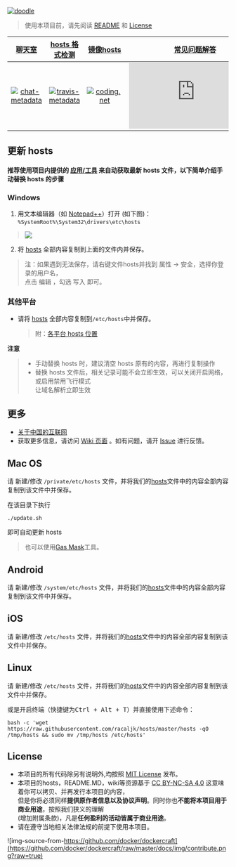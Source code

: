 [![doodle]][doodle-story]

[doodle]: https://www.google.com/logos/doodles/2015/holidays-2015-day-3-6399865393250304-hp2x.jpg "春节快乐!"
[doodle-story]: https://www.google.com.hk/search?q=%E6%98%A5%E8%8A%82

> 使用本项目前，请先阅读 [README](README.md) 和 [License](#license)

|      [聊天室][chat-room]       |    [hosts 格式检测][travis-status]    |  [镜像hosts][mirror_of_hosts]  |  [常见问题解答][faq] |
| :----------------------------: | :-----------------------------------: |  :---------------------------: |  :-----------------: |
|  [![chat-metadata]][chat-room] |  [![travis-metadata]][travis-status]  |  [![coding.net]][coding-link]  |  [![faq-icon]][faq]  |

[chat-metadata]: https://badges.gitter.im/racaljk/hosts.svg "Join the chat"
[chat-room]: https://gitter.im/racaljk/hosts?utm_source=badge&utm_medium=badge&utm_campaign=pr-badge&utm_content=badge "Gitter chat room"
[travis-metadata]: https://travis-ci.org/racaljk/hosts.svg "Travis CI Metadata"
[travis-status]: https://travis-ci.org/racaljk/hosts "Travis CI Status"
[coding.net]: https://cloud.githubusercontent.com/assets/7419875/21286217/c6642eb2-c488-11e6-94b1-8ad01d31ac9d.png
[coding-link]: https://coding.net/u/scaffrey/p/hosts/git "Coding"
[mirror_of_hosts]: https://coding.net/u/scaffrey/p/hosts/git/raw/master/hosts
[faq-icon]: http://www.easyicon.net/api/resizeApi.php?id=1190784&size=48
[faq]: https://github.com/racaljk/hosts/wiki/The-hosts-FAQ

## 更新 hosts
#### 推荐使用项目内提供的 [应用/工具](tools) 来自动获取最新 hosts 文件，以下简单介绍手动替换 hosts 的步骤

### Windows

1. 用文本编辑器（如 [Notepad++](https://notepad-plus-plus.org/)）打开 (如下图)：`%SystemRoot%\System32\drivers\etc\hosts`

  > ![](https://i.imgur.com/BwW2cft.jpg)

2. 将 [hosts][github-hosts] 全部内容复制到上面的文件内并保存。

  > 注：如果遇到无法保存，请右键文件hosts并找到 属性 -> 安全，选择你登录的用户名，<br/>
  > 点击 编辑 ，勾选 写入 即可。

### 其他平台

- 请将 [hosts][github-hosts] 全部内容复制到`/etc/hosts`中并保存。

  > 附：[各平台 hosts 位置](https://github.com/racaljk/hosts/wiki/各平台-hosts-文件位置)

**注意**
  >  - 手动替换 hosts 时，建议清空 hosts 原有的内容，再进行复制操作
  >  - 替换 hosts 文件后，相关记录可能不会立即生效，可以关闭开启网络，或启用禁用飞行模式<br/>
  >    让域名解析立即生效

## 更多

- [关于中国的互联网](https://github.com/racaljk/hosts/wiki/关于中国的互联网)
- 获取更多信息，请访问 [Wiki 页面](https://github.com/racaljk/hosts/wiki) 。如有问题，请开 [Issue](https://github.com/racaljk/hosts/issues) 进行反馈。

## Mac OS
请 新建/修改 `/private/etc/hosts` 文件，并将我们的[hosts](https://raw.githubusercontent.com/racaljk/hosts/master/hosts)文件中的内容全部内容复制到该文件中并保存。

在该目录下执行

``` shell
./update.sh
```

即可自动更新 hosts

> 也可以使用[Gas Mask](http://www.macupdate.com/app/mac/29949/gas-mask/)工具。


## Android
请 新建/修改 `/system/etc/hosts` 文件，并将我们的[hosts](https://raw.githubusercontent.com/racaljk/hosts/master/hosts)文件中的内容全部内容复制到该文件中并保存。


## iOS
请 新建/修改 `/etc/hosts` 文件，并将我们的[hosts](https://raw.githubusercontent.com/racaljk/hosts/master/hosts)文件中的内容全部内容复制到该文件中并保存。


## Linux
请 新建/修改 `/etc/hosts` 文件，并将我们的[hosts](https://raw.githubusercontent.com/racaljk/hosts/master/hosts)文件中的内容全部内容复制到该文件中并保存。

或是开启终端（快捷键为<kbd>Ctrl + Alt + T</kbd>）并直接使用下述命令：

    bash -c 'wget https://raw.githubusercontent.com/racaljk/hosts/master/hosts -qO /tmp/hosts && sudo mv /tmp/hosts /etc/hosts'
    

## License

- 本项目的所有代码除另有说明外,均按照 [MIT License](LICENSE) 发布。
- 本项目的hosts，README.MD，wiki等资源基于 [CC BY-NC-SA 4.0][CC-NC-SA-4.0] 这意味着你可以拷贝、并再发行本项目的内容，<br/>
  但是你将必须同样**提供原作者信息以及协议声明**。同时你也**不能将本项目用于商业用途**，按照我们狭义的理解<br/>
  (增加附属条款)，凡是**任何盈利的活动皆属于商业用途**。
- 请在遵守当地相关法律法规的前提下使用本项目。

![img-source-from-https://github.com/docker/dockercraft](https://github.com/docker/dockercraft/raw/master/docs/img/contribute.png?raw=true)

[github-hosts]: https://raw.githubusercontent.com/racaljk/hosts/master/hosts "hosts on Github"
[CC-NC-SA-4.0]: https://creativecommons.org/licenses/by-nc-sa/4.0/deed.zh
